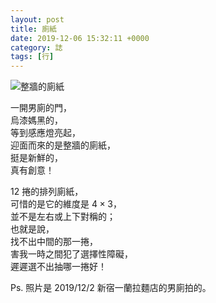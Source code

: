```yaml
---
layout: post
title: 廁紙
date: 2019-12-06 15:32:11 +0000
category: 誌
tags: [行]
---
```

![整牆的廁紙](/blog/assets/images/2019/ichiran.jpg "整牆的廁紙")<br />

<!--more-->

一開男廁的門，<br />
烏漆媽黑的，<br />
等到感應燈亮起，<br />
迎面而來的是整牆的廁紙，<br />
挺是新鮮的，<br />
真有創意！

12 捲的排列廁紙，<br />
可惜的是它的維度是 $4\times 3$，<br />
並不是左右或上下對稱的；<br />
也就是說，<br />
找不出中間的那一捲，<br />
害我一時之間犯了選擇性障礙，<br />
遲遲選不出抽哪一捲好！

Ps. 照片是 2019/12/2 新宿一蘭拉麵店的男廁拍的。

